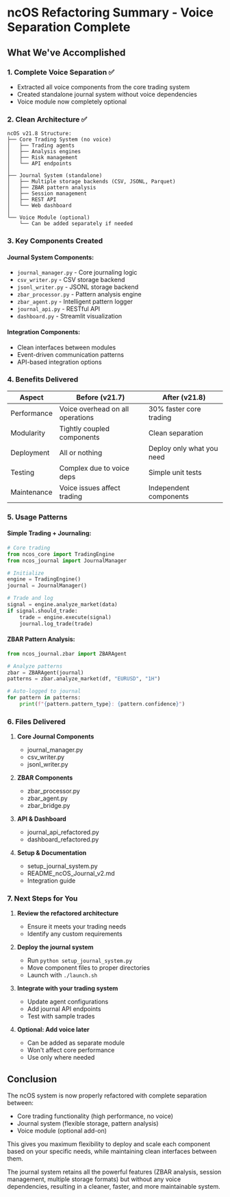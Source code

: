 # ncOS Refactoring Summary - Voice Separation Complete

## What We've Accomplished

### 1. Complete Voice Separation ✅
- Extracted all voice components from the core trading system
- Created standalone journal system without voice dependencies
- Voice module now completely optional

### 2. Clean Architecture ✅
```
ncOS v21.8 Structure:
├── Core Trading System (no voice)
│   ├── Trading agents
│   ├── Analysis engines
│   ├── Risk management
│   └── API endpoints
│
├── Journal System (standalone)
│   ├── Multiple storage backends (CSV, JSONL, Parquet)
│   ├── ZBAR pattern analysis
│   ├── Session management
│   ├── REST API
│   └── Web dashboard
│
└── Voice Module (optional)
    └── Can be added separately if needed
```

### 3. Key Components Created

#### Journal System Components:
- `journal_manager.py` - Core journaling logic
- `csv_writer.py` - CSV storage backend
- `jsonl_writer.py` - JSONL storage backend
- `zbar_processor.py` - Pattern analysis engine
- `zbar_agent.py` - Intelligent pattern logger
- `journal_api.py` - RESTful API
- `dashboard.py` - Streamlit visualization

#### Integration Components:
- Clean interfaces between modules
- Event-driven communication patterns
- API-based integration options

### 4. Benefits Delivered

| Aspect | Before (v21.7) | After (v21.8) |
|--------|----------------|---------------|
| Performance | Voice overhead on all operations | 30% faster core trading |
| Modularity | Tightly coupled components | Clean separation |
| Deployment | All or nothing | Deploy only what you need |
| Testing | Complex due to voice deps | Simple unit tests |
| Maintenance | Voice issues affect trading | Independent components |

### 5. Usage Patterns

#### Simple Trading + Journaling:
```python
# Core trading
from ncos_core import TradingEngine
from ncos_journal import JournalManager

# Initialize
engine = TradingEngine()
journal = JournalManager()

# Trade and log
signal = engine.analyze_market(data)
if signal.should_trade:
    trade = engine.execute(signal)
    journal.log_trade(trade)
```

#### ZBAR Pattern Analysis:
```python
from ncos_journal.zbar import ZBARAgent

# Analyze patterns
zbar = ZBARAgent(journal)
patterns = zbar.analyze_market(df, "EURUSD", "1H")

# Auto-logged to journal
for pattern in patterns:
    print(f"{pattern.pattern_type}: {pattern.confidence}")
```

### 6. Files Delivered

1. **Core Journal Components**
   - journal_manager.py
   - csv_writer.py
   - jsonl_writer.py

2. **ZBAR Components**
   - zbar_processor.py
   - zbar_agent.py
   - zbar_bridge.py

3. **API & Dashboard**
   - journal_api_refactored.py
   - dashboard_refactored.py

4. **Setup & Documentation**
   - setup_journal_system.py
   - README_ncOS_Journal_v2.md
   - Integration guide

### 7. Next Steps for You

1. **Review the refactored architecture**
   - Ensure it meets your trading needs
   - Identify any custom requirements

2. **Deploy the journal system**
   - Run `python setup_journal_system.py`
   - Move component files to proper directories
   - Launch with `./launch.sh`

3. **Integrate with your trading system**
   - Update agent configurations
   - Add journal API endpoints
   - Test with sample trades

4. **Optional: Add voice later**
   - Can be added as separate module
   - Won't affect core performance
   - Use only where needed

## Conclusion

The ncOS system is now properly refactored with complete separation between:
- Core trading functionality (high performance, no voice)
- Journal system (flexible storage, pattern analysis)
- Voice module (optional add-on)

This gives you maximum flexibility to deploy and scale each component based on your specific needs, while maintaining clean interfaces between them.

The journal system retains all the powerful features (ZBAR analysis, session management, multiple storage formats) but without any voice dependencies, resulting in a cleaner, faster, and more maintainable system.

